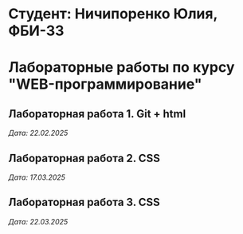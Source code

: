 # Студент: Ничипоренко Юлия, ФБИ-33

# Лабораторные работы по курсу "WEB-программирование"

## Лабораторная работа 1. Git + html

*Дата: 22.02.2025*

## Лабораторная работа 2. CSS

*Дата: 17.03.2025*

## Лабораторная работа 3. CSS

*Дата: 22.03.2025*


